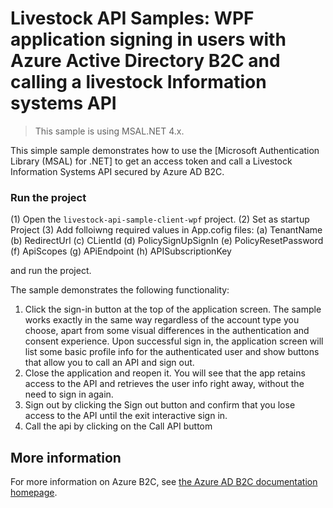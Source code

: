 ﻿

# Livestock API Samples: WPF application signing in users with Azure Active Directory B2C and calling a livestock Information systems API

> This sample is using MSAL.NET 4.x. 


This simple sample demonstrates how to use the [Microsoft Authentication Library (MSAL) for .NET] to get an access token and call a Livestock Information Systems API secured by Azure AD B2C.


### Run the project

(1) Open the `livestock-api-sample-client-wpf` project. 
(2) Set as startup Project 
(3) Add folloiwng required values in App.cofig files:
    (a) TenantName
    (b) RedirectUrl
    (c) CLientId
    (d) PolicySignUpSignIn
    (e) PolicyResetPassword
    (f) ApiScopes
    (g) APiEndpoint
	(h) APISubscriptionKey 
	
and run the project. 


The sample demonstrates the following functionality: 

1. Click the sign-in button at the top of the application screen. The sample works exactly in the same way regardless of the account type you choose, apart from some visual differences in the authentication and consent experience. Upon successful sign in, the application screen will list some basic profile info for the authenticated user and show buttons that allow you to call an API and sign out.
2. Close the application and reopen it. You will see that the app retains access to the API and retrieves the user info right away, without the need to sign in again.
3. Sign out by clicking the Sign out button and confirm that you lose access to the API until the exit interactive sign in. 
4. Call the api by clicking on the Call API buttom

## More information
For more information on Azure B2C, see [the Azure AD B2C documentation homepage](http://aka.ms/aadb2c). 
